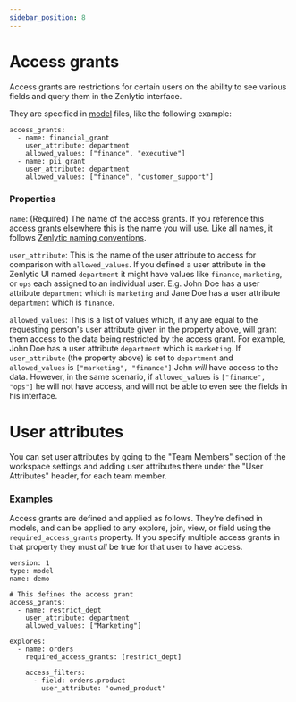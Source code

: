 ```yaml
---
sidebar_position: 8
---
```


# Access grants

Access grants are restrictions for certain users on the ability to see various fields and query them in the Zenlytic interface.

They are specified in [model](2_model.md) files, like the following example:

```
access_grants:
  - name: financial_grant
    user_attribute: department
    allowed_values: ["finance", "executive"]
  - name: pii_grant
    user_attribute: department
    allowed_values: ["finance", "customer_support"]
```

### Properties

`name`:  (Required) The name of the access grants. If you reference this access grants elsewhere this is the name you will use. Like all names, it follows [Zenlytic naming conventions](1_data_modeling.md#naming-conventions).

`user_attribute`: This is the name of the user attribute to access for comparison with `allowed_values`. If you defined a user attribute in the Zenlytic UI named `department` it might have values like `finance`, `marketing`, or `ops` each assigned to an individual user. E.g. John Doe has a user attribute `department` which is `marketing` and Jane Doe has a user attribute `department` which is `finance`.

`allowed_values`: This is a list of values which, if any are equal to the requesting person's user attribute given in the property above, will grant them access to the data being restricted by the access grant. For example, John Doe has a user attribute `department` which is `marketing`. If `user_attribute` (the property above) is set to `department` and `allowed_values` is `["marketing", "finance"]` John *will* have access to the data. However, in the same scenario, if `allowed_values` is `["finance", "ops"]` he will not have access, and will not be able to even see the fields in his interface.


# User attributes

You can set user attributes by going to the "Team Members" section of the workspace settings and adding user attributes there under the "User Attributes" header, for each team member.


### Examples

Access grants are defined and applied as follows. They're defined in models, and can be applied to any explore, join, view, or field using the `required_access_grants` property. If you specify multiple access grants in that property they must *all* be true for that user to have access.

```
version: 1
type: model
name: demo

# This defines the access grant
access_grants:
  - name: restrict_dept
    user_attribute: department
    allowed_values: ["Marketing"]

explores:
  - name: orders
    required_access_grants: [restrict_dept]

    access_filters:
      - field: orders.product
        user_attribute: 'owned_product'
```